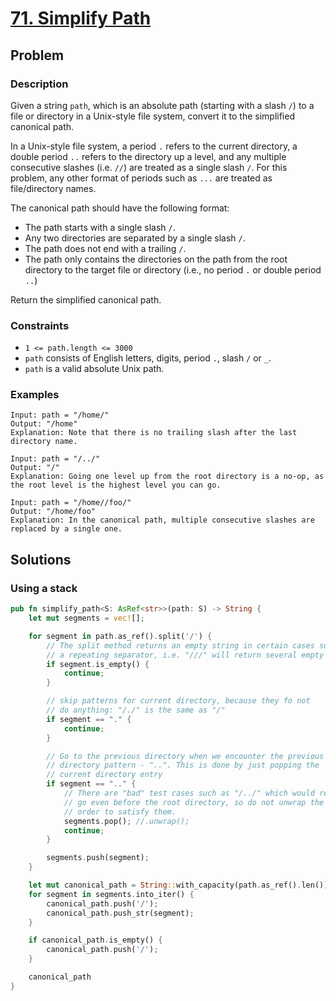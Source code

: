 # [71. Simplify Path](https://leetcode.com/problems/simplify-path/)

## Problem

### Description

Given a string `path`, which is an absolute path (starting with a slash `/`) to
a file or directory in a Unix-style file system, convert it to the simplified
canonical path.

In a Unix-style file system, a period `.` refers to the current directory, a
double period `..` refers to the directory up a level, and any multiple
consecutive slashes (i.e. `//`) are treated as a single slash `/`. For this
problem, any other format of periods such as `...` are treated as file/directory
names.

The canonical path should have the following format:

* The path starts with a single slash `/`.
* Any two directories are separated by a single slash `/`.
* The path does not end with a trailing `/`.
* The path only contains the directories on the path from the root directory to
  the target file or directory (i.e., no period `.` or double period `..`)

Return the simplified canonical path.

### Constraints

* `1 <= path.length <= 3000`
* `path` consists of English letters, digits, period `.`, slash `/` or `_`.
* `path` is a valid absolute Unix path.

### Examples

```text
Input: path = "/home/"
Output: "/home"
Explanation: Note that there is no trailing slash after the last directory name.
```

```text
Input: path = "/../"
Output: "/"
Explanation: Going one level up from the root directory is a no-op, as the root level is the highest level you can go.
```

```text
Input: path = "/home//foo/"
Output: "/home/foo"
Explanation: In the canonical path, multiple consecutive slashes are replaced by a single one.
```

## Solutions

### Using a stack

```rust
pub fn simplify_path<S: AsRef<str>>(path: S) -> String {
    let mut segments = vec![];

    for segment in path.as_ref().split('/') {
        // The split method returns an empty string in certain cases such as
        // a repeating separator, i.e. "///" will return several empty strings
        if segment.is_empty() {
            continue;
        }

        // skip patterns for current directory, because they fo not
        // do anything: "/./" is the same as "/"
        if segment == "." {
            continue;
        }

        // Go to the previous directory when we encounter the previous
        // directory pattern - "..". This is done by just popping the
        // current directory entry
        if segment == ".." {
            // There are "bad" test cases such as "/../" which would require us to
            // go even before the root directory, so do not unwrap the result in
            // order to satisfy them.
            segments.pop(); //.unwrap();
            continue;
        }

        segments.push(segment);
    }

    let mut canonical_path = String::with_capacity(path.as_ref().len());
    for segment in segments.into_iter() {
        canonical_path.push('/');
        canonical_path.push_str(segment);
    }

    if canonical_path.is_empty() {
        canonical_path.push('/');
    }

    canonical_path
}
```